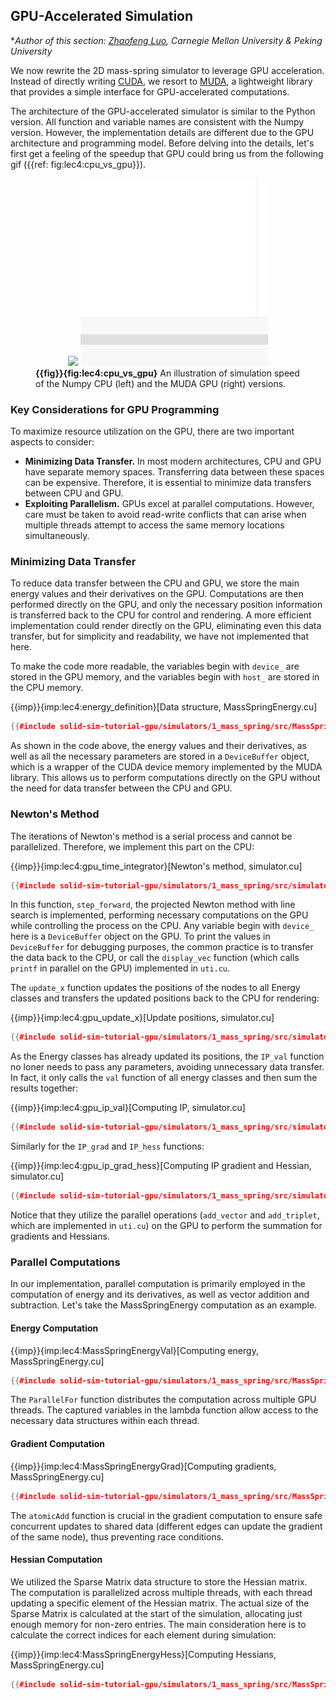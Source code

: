 ## GPU-Accelerated Simulation

**Author of this section: [Zhaofeng Luo](https://roushelfy.github.io/), Carnegie Mellon University & Peking University*

We now rewrite the 2D mass-spring simulator to leverage GPU acceleration.
Instead of directly writing [CUDA](https://developer.nvidia.com/cuda-toolkit), we resort to [MUDA](https://github.com/MuGdxy/muda), a lightweight library that provides a simple interface for GPU-accelerated computations.

The architecture of the GPU-accelerated simulator is similar to the Python version. All function and variable names are consistent with the Numpy version. However, the implementation details are different due to the GPU architecture and programming model. Before delving into the details, let's first get a feeling of the speedup that GPU could bring us from the following gif ({{ref: fig:lec4:cpu_vs_gpu}}).

<figure>
    <center>
    <img src="img/lec4/cpu_gif.gif">
    <img src="img/lec4/gpu_gif.gif">
    </center>
    <figcaption><b>{{fig}}{fig:lec4:cpu_vs_gpu}</b> An illustration of simulation speed of the Numpy CPU (left) and the MUDA GPU (right) versions.</figcaption>
</figure>

### Key Considerations for GPU Programming

To maximize resource utilization on the GPU, there are two important aspects to consider:
- **Minimizing Data Transfer.** In most modern architectures, CPU and GPU have separate memory spaces. Transferring data between these spaces can be expensive. Therefore, it is essential to minimize data transfers between CPU and GPU.
- **Exploiting Parallelism.** GPUs excel at parallel computations. However, care must be taken to avoid read-write conflicts that can arise when multiple threads attempt to access the same memory locations simultaneously.

### Minimizing Data Transfer

To reduce data transfer between the CPU and GPU, we store the main energy values and their derivatives on the GPU. Computations are then performed directly on the GPU, and only the necessary position information is transferred back to the CPU for control and rendering. A more efficient implementation could render directly on the GPU, eliminating even this data transfer, but for simplicity and readability, we have not implemented that here.

To make the code more readable, the variables begin with `device_` are stored in the GPU memory, and the variables begin with `host_` are stored in the CPU memory.

{{imp}}{imp:lec4:energy_definition}[Data structure, MassSpringEnergy.cu]
```cpp
{{#include solid-sim-tutorial-gpu/simulators/1_mass_spring/src/MassSpringEnergy.cu:definition}}
```
As shown in the code above, the energy values and their derivatives, as well as all the necessary parameters are stored in a `DeviceBuffer` object, which is a wrapper of the CUDA device memory implemented by the MUDA library. This allows us to perform computations directly on the GPU without the need for data transfer between the CPU and GPU.

### Newton's Method

The iterations of Newton's method is a serial process and cannot be parallelized. Therefore, we implement this part on the CPU:

{{imp}}{imp:lec4:gpu_time_integrator}[Newton's method, simulator.cu]
```cpp
{{#include solid-sim-tutorial-gpu/simulators/1_mass_spring/src/simulator.cu:step_forward}}
```
In this function, `step_forward`, the projected Newton method with line search is implemented, performing necessary computations on the GPU while controlling the process on the CPU.
Any variable begin with `device_` here is a `DeviceBuffer` object on the GPU. To print the values in `DeviceBuffer` for debugging purposes, the common practice is to transfer the data back to the CPU, or call the `display_vec` function (which calls `printf` in parallel on the GPU) implemented in `uti.cu`.

The `update_x` function updates the positions of the nodes to all Energy classes and transfers the updated positions back to the CPU for rendering:

{{imp}}{imp:lec4:gpu_update_x}[Update positions, simulator.cu]
```cpp
{{#include solid-sim-tutorial-gpu/simulators/1_mass_spring/src/simulator.cu:update_x}}
```
As the Energy classes has already updated its positions, the `IP_val` function no loner needs to pass any parameters, avoiding unnecessary data transfer. 
In fact, it only calls the `val` function of all energy classes and then sum the results together:

{{imp}}{imp:lec4:gpu_ip_val}[Computing IP, simulator.cu]
```cpp
{{#include solid-sim-tutorial-gpu/simulators/1_mass_spring/src/simulator.cu:IP_val}}
``` 
Similarly for the `IP_grad` and `IP_hess` functions:

{{imp}}{imp:lec4:gpu_ip_grad_hess}[Computing IP gradient and Hessian, simulator.cu]
```cpp
{{#include solid-sim-tutorial-gpu/simulators/1_mass_spring/src/simulator.cu:IP_grad and IP_hess}}
``` 
Notice that they utilize the parallel operations (`add_vector` and `add_triplet`, which are implemented in `uti.cu`) on the GPU to perform the summation for gradients and Hessians.

### Parallel Computations

In our implementation, parallel computation is primarily employed in the computation of energy and its derivatives, as well as vector addition and subtraction. Let's take the MassSpringEnergy computation as an example. 

#### Energy Computation
{{imp}}{imp:lec4:MassSpringEnergyVal}[Computing energy, MassSpringEnergy.cu]
```cpp
{{#include solid-sim-tutorial-gpu/simulators/1_mass_spring/src/MassSpringEnergy.cu:val}}
```
The `ParallelFor` function distributes the computation across multiple GPU threads. The captured variables in the lambda function allow access to the necessary data structures within each thread.

#### Gradient Computation
{{imp}}{imp:lec4:MassSpringEnergyGrad}[Computing gradients, MassSpringEnergy.cu]
```cpp
{{#include solid-sim-tutorial-gpu/simulators/1_mass_spring/src/MassSpringEnergy.cu:grad}}
```
The `atomicAdd` function is crucial in the gradient computation to ensure safe concurrent updates to shared data (different edges can update the gradient of the same node), thus preventing race conditions.

#### Hessian Computation
We utilized the Sparse Matrix data structure to store the Hessian matrix. The computation is parallelized across multiple threads, with each thread updating a specific element of the Hessian matrix. The actual size of the Sparse Matrix is calculated at the start of the simulation, allocating just enough memory for non-zero entries. The main consideration here is to calculate the correct indices for each element during simulation:

{{imp}}{imp:lec4:MassSpringEnergyHess}[Computing Hessians, MassSpringEnergy.cu]
```cpp
{{#include solid-sim-tutorial-gpu/simulators/1_mass_spring/src/MassSpringEnergy.cu:hess}}
```

